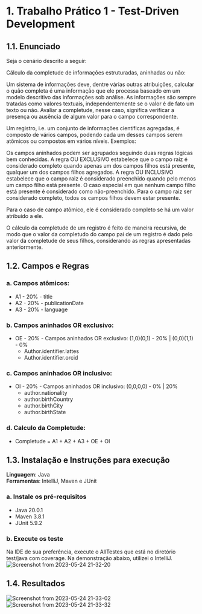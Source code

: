 # 1. Trabalho Prático 1 - Test-Driven Development

## 1.1. Enunciado
Seja o cenário descrito a seguir:

Cálculo da completude de informações estruturadas, aninhadas ou não:

Um sistema de informações deve, dentre várias outras atribuições, calcular o quão completa é uma informação que ele processa baseado em um modelo descritivo das informações sob análise. As informações são sempre tratadas como valores textuais, independentemente se o valor é de fato um texto ou não. Avaliar a completude, nesse caso, significa verificar a presença ou ausência de algum valor para o campo correspondente.

Um registro, i.e. um conjunto de informações científicas agregadas, é composto de vários campos, podendo cada um desses campos serem atômicos ou compostos em vários níveis. Exemplos:


Os campos aninhados podem ser agrupados seguindo duas regras lógicas bem conhecidas. A regra OU EXCLUSIVO estabelece que o campo raiz é considerado completo quando apenas um dos campos filhos está presente, qualquer um dos campos filhos agregados. A regra OU INCLUSIVO estabelece que o campo raiz é considerado preenchido quando pelo menos um campo filho está presente. O caso especial em que nenhum campo filho está presente é considerado como não-preenchido. Para o campo raiz ser considerado completo, todos os campos filhos devem estar presente.

Para o caso de campo atômico, ele é considerado completo se há um valor atribuído a ele.

O cálculo da completude de um registro é feito de maneira recursiva, de modo que o valor da completudo do campo pai de um registro é dado pelo valor da completude de seus filhos, considerando as regras apresentadas anteriormente.

## 1.2. Campos e Regras
### a. Campos atômicos:
- A1 - 20% - title
- A2 - 20% - publicationDate
- A3 - 20% - language

### b. Campos aninhados OR exclusivo:
- OE - 20% - Campos aninhados OR exclusivo: (1,0)(0,1) - 20% | (0,0)(1,1) - 0%
    - Author.identifier.lattes
    - Author.identifier.orcid

### c. Campos aninhados OR inclusivo:
- OI - 20% - Campos aninhados OR inclusivo: (0,0,0,0) - 0% | 20%
    - author.nationality
    - author.birthCountry
    - author.birthCity
    - author.birthState

### d. Calculo da Completude:

- Completude = A1 + A2 + A3 + OE + OI

## 1.3. Instalação e Instruções para execução
**Linguagem**: Java<br>
**Ferramentas**: IntelliJ, Maven e JUnit<br>

### a. Instale os pré-requisitos
  - Java 20.0.1
  - Maven 3.8.1
  - JUnit 5.9.2

### b. Execute os teste
Na IDE de sua preferência, execute o AllTestes que está no diretório test/java com coverage. Na demonstração abaixo, utilizei o IntelliJ.
![Screenshot from 2023-05-24 21-32-20](https://github.com/douglasffcastro/TP1-TDD-TPPE-2023.1/assets/69691521/680e8096-d60b-48b8-917f-2dec78864ebc)

## 1.4. Resultados
![Screenshot from 2023-05-24 21-33-02](https://github.com/douglasffcastro/TP1-TDD-TPPE-2023.1/assets/69691521/fc488cdc-2a50-4a63-a1e5-54f11ff38c21)
![Screenshot from 2023-05-24 21-33-32](https://github.com/douglasffcastro/TP1-TDD-TPPE-2023.1/assets/69691521/a666d606-7841-428a-a49c-1b86bd838752)
